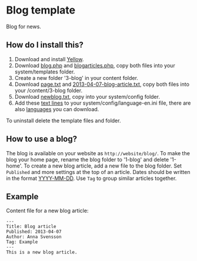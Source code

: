 Blog template
=============
Blog for news.

How do I install this?
----------------------
1. Download and install [Yellow](https://github.com/markseu/yellowcms/).  
2. Download [blog.php](blog.php?raw=true) and [blogarticles.php](blogarticles.php?raw=true), copy both files into your system/templates folder.  
3. Create a new folder '3-blog' in your content folder.
4. Download [page.txt](page.txt?raw=true) and [2013-04-07-blog-article.txt](2013-04-07-blog-article.txt?raw=true), copy both files into your /content/3-blog folder.
5. Download [newblog.txt](newblog.txt?raw=true), copy into your system/config folder.
6. Add these [text lines](blogtext.ini?raw=true) to your system/config/language-en.ini file, there are also [languages](https://github.com/markseu/yellowcms-extensions/tree/master/languages) you can download.

To uninstall delete the template files and folder.

How to use a blog?
------------------
The blog is available on your website as `http://website/blog/`. To make the blog your home page, rename the blog folder to '1-blog' and delete '1-home'. To create a new blog article, add a new file to the blog folder. Set `Published` and more settings at the top of an article. Dates should be written in the format [YYYY-MM-DD](http://en.wikipedia.org/wiki/ISO_8601). Use `Tag` to group similar articles together.

Example
-------
Content file for a new blog article:

    ---
    Title: Blog article
    Published: 2013-04-07
    Author: Anna Svensson
    Tag: Example
    ---
    This is a new blog article.